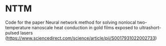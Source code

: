 # NTTM
Code for the paper Neural network method for solving nonlocal two-temperature nanoscale heat conduction in gold films exposed to ultrashort-pulsed lasers (https://www.sciencedirect.com/science/article/pii/S0017931022002733)
